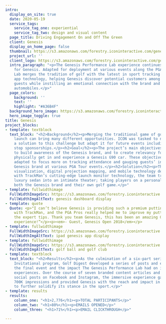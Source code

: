 ```yaml
---
intro:
  display_on_site: true
  date: 2020-05-19
  service_tags:
    service_tag_one: experiential
    service_tag_two: design and visual content
  page_title: Driving Engagement On and Off The Green
  client: Genesis
  display_on_home_page: false
  thumbnail: https://s3.amazonaws.com/forestry.iconinteractive.com/genesis-hero1.jpg
  project_url: ''
  client_logo: https://s3.amazonaws.com/forestry.iconinteractive.com/genesis-logo@2x.png
  intro_paragraph: "<p>The Genesis Performance Lab experience continues to drive value
    for Genesis. Adapted for deployment at various events along the PGA Tour, the
    Lab merges the tradition of golf with the latest in sport tracking and mobile
    app technology, helping Genesis discover potential customers among tournament
    guests while instilling an emotional connection with the brand and its luxury
    automobiles.</p>"
  page_colors:
    background: ''
    text: ''
    highlight: "#A36B4F"
  background_hero_image: https://s3.amazonaws.com/forestry.iconinteractive.com/genesis-header-v2@2x.jpg
  hero_image_toggle: true
title: Genesis
project_blocks:
- template: textblock
  text_block: "<h2>Background</h2><p>Merging the traditional game of golf with a vehicle
    launch can bring many different opportunities. ICON was tasked to not only provide
    a solution to this challenge but adapt it for future events including PGA Tour
    stop sponsorships.</p><h2>Goal</h2><p>The project’s main objectives were twofold:
    to build awareness of the Genesis brand, and to create relevancy for guests to
    physically get in and experience a Genesis G90 car. These objectives were later
    adapted to focus more on tracking attendance and gauging guests’ interest in the
    Genesis brand at various PGA Tour events.</p><h2>Solution</h2><p>Through data
    visualization, digital projection mapping, and mobile technology designed to work
    with TrackMan’s cutting-edge launch monitor technology, the team transformed a
    luxury sedan into an intimate theater; taking players on a personalized tour of
    both the Genesis brand and their own golf game.</p>"
- template: fullwidthimage
  FullWidthImageSrc: https://s3.amazonaws.com/forestry.iconinteractive.com/genesis-hero1.jpg
  FullWidthImgAltText: genesis dashboard display
- template: quote
  Quote: <p>"I can’t believe Genesis is providing such a premium putting experience
    with TrackMan, and the PGA Pros really helped me to improve my putting game with
    the expert tips. Thank you team Genesis, this has been an amazing Genesis Open
    experience!”</p><p><em>- Guest, Genesis Open 2018</em></p>
- template: fullwidthimage
  FullWidthImageSrc: https://s3.amazonaws.com/forestry.iconinteractive.com/diagonal@2x.png
  FullWidthImgAltText: ipad genesis app display
- template: fullwidthimage
  FullWidthImageSrc: https://s3.amazonaws.com/forestry.iconinteractive.com/genesis-green@2x.jpg
  FullWidthImgAltText: golf ball and golf club
- template: textblock
  text_block: "<h2>Results</h2><p>As the culmination of a six-part series on the Genesis
    Invitational program, Golf Digest developed a series of posts and editorials highlighting
    the final event and the impact The Genesis Performance Lab had on individual golfer’s
    experiences. Over the course of seven branded content articles and seven paid
    social posts on Facebook and Instagram, the immersive experience garnered almost
    700K impressions and provided Genesis with the reach and impact in the golf space
    to further solidify its stance in the sport.</p>"
- template: results
  results:
    column_one: "<h1>2,776</h1><p>TOTAL PARTICIPANTS</p>"
    column_two: "<h1>80%</h1><p>EMAILS OPENED</p>"
    column_three: "<h1>71%</h1><p>EMAIL CLICKTHROUGH</p>"

---
```

